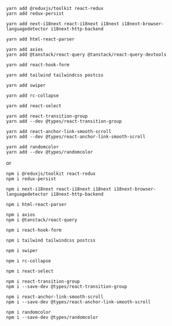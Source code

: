    yarn add @reduxjs/toolkit react-redux
    yarn add redux-persist

    yarn add next-i18next react-i18next i18next i18next-browser-languagedetector i18next-http-backend

    yarn add html-react-parser

    yarn add axios
    yarn add @tanstack/react-query @tanstack/react-query-devtools

    yarn add react-hook-form

    yarn add tailwind tailwindcss postcss

    yarn add swiper

    yarn add rc-collapse

    yarn add react-select

    yarn add react-transition-group
    yarn add --dev @types/react-transition-group

    yarn add react-anchor-link-smooth-scroll
    yarn add --dev @types/react-anchor-link-smooth-scroll

    yarn add randomcolor
    yarn add --dev @types/randomcolor

or

    npm i @reduxjs/toolkit react-redux
    npm i redux-persist

    npm i next-i18next react-i18next i18next i18next-browser-languagedetector i18next-http-backend

    npm i html-react-parser

    npm i axios
    npm i @tanstack/react-query

    npm i react-hook-form

    npm i tailwind tailwindcss postcss

    npm i swiper

    npm i rc-collapse

    npm i react-select

    npm i react-transition-group
    npm i --save-dev @types/react-transition-group

    npm i react-anchor-link-smooth-scroll
    npm i --save-dev @types/react-anchor-link-smooth-scroll

    npm i randomcolor
    npm i --save-dev @types/randomcolor
